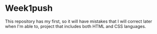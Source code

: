 # Week1push
This repository has my first, so it will have mistakes that I will correct later when I'm able to, project that includes both HTML and CSS languages.
